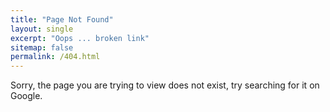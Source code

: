```yaml
---
title: "Page Not Found"
layout: single
excerpt: "Oops ... broken link"
sitemap: false
permalink: /404.html
---
```


Sorry, the page you are trying to view does not exist, try searching for it on Google.

<script type="text/javascript">
  var GOOG_FIXURL_LANG = 'en';
  var GOOG_FIXURL_SITE = '{{ site.url }}'
</script>
<script type="text/javascript"
  src="//linkhelp.clients.google.com/tbproxy/lh/wm/fixurl.js">
</script>
